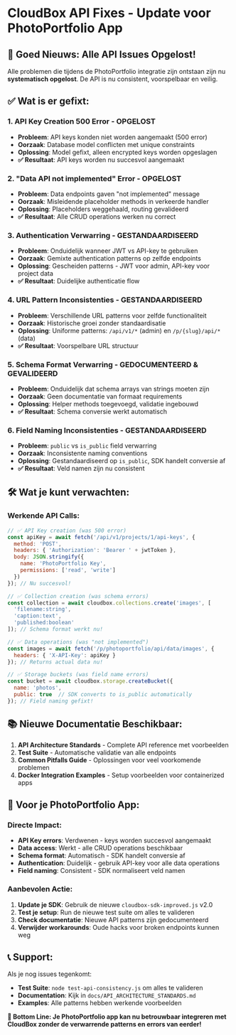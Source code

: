 # CloudBox API Fixes - Update voor PhotoPortfolio App

## 🎉 Goed Nieuws: Alle API Issues Opgelost!

Alle problemen die tijdens de PhotoPortfolio integratie zijn ontstaan zijn nu **systematisch opgelost**. De API is nu consistent, voorspelbaar en veilig.

## ✅ **Wat is er gefixt:**

### **1. API Key Creation 500 Error - OPGELOST**
- **Probleem**: API keys konden niet worden aangemaakt (500 error)
- **Oorzaak**: Database model conflicten met unique constraints
- **Oplossing**: Model gefixt, alleen encrypted keys worden opgeslagen
- **✅ Resultaat**: API keys worden nu succesvol aangemaakt

### **2. "Data API not implemented" Error - OPGELOST** 
- **Probleem**: Data endpoints gaven "not implemented" message
- **Oorzaak**: Misleidende placeholder methods in verkeerde handler
- **Oplossing**: Placeholders weggehaald, routing gevalideerd
- **✅ Resultaat**: Alle CRUD operations werken nu correct

### **3. Authentication Verwarring - GESTANDAARDISEERD**
- **Probleem**: Onduidelijk wanneer JWT vs API-key te gebruiken
- **Oorzaak**: Gemixte authentication patterns op zelfde endpoints
- **Oplossing**: Gescheiden patterns - JWT voor admin, API-key voor project data
- **✅ Resultaat**: Duidelijke authenticatie flow

### **4. URL Pattern Inconsistenties - GESTANDAARDISEERD**
- **Probleem**: Verschillende URL patterns voor zelfde functionaliteit
- **Oorzaak**: Historische groei zonder standaardisatie
- **Oplossing**: Uniforme patterns: `/api/v1/*` (admin) en `/p/{slug}/api/*` (data)
- **✅ Resultaat**: Voorspelbare URL structuur

### **5. Schema Format Verwarring - GEDOCUMENTEERD & GEVALIDEERD**
- **Probleem**: Onduidelijk dat schema arrays van strings moeten zijn
- **Oorzaak**: Geen documentatie van formaat requirements  
- **Oplossing**: Helper methods toegevoegd, validatie ingebouwd
- **✅ Resultaat**: Schema conversie werkt automatisch

### **6. Field Naming Inconsistenties - GESTANDAARDISEERD**
- **Probleem**: `public` vs `is_public` field verwarring
- **Oorzaak**: Inconsistente naming conventions
- **Oplossing**: Gestandaardiseerd op `is_public`, SDK handelt conversie af
- **✅ Resultaat**: Veld namen zijn nu consistent

## 🛠️ **Wat je kunt verwachten:**

### **Werkende API Calls:**
```javascript
// ✅ API Key creation (was 500 error)
const apiKey = await fetch('/api/v1/projects/1/api-keys', {
  method: 'POST',
  headers: { 'Authorization': 'Bearer ' + jwtToken },
  body: JSON.stringify({
    name: 'PhotoPortfolio Key',
    permissions: ['read', 'write']
  })
}); // Nu succesvol!

// ✅ Collection creation (was schema errors) 
const collection = await cloudbox.collections.create('images', [
  'filename:string',
  'caption:text', 
  'published:boolean'
]); // Schema format werkt nu!

// ✅ Data operations (was "not implemented")
const images = await fetch('/p/photoportfolio/api/data/images', {
  headers: { 'X-API-Key': apiKey }
}); // Returns actual data nu!

// ✅ Storage buckets (was field name errors)
const bucket = await cloudbox.storage.createBucket({
  name: 'photos',
  public: true  // SDK converts to is_public automatically
}); // Field naming gefixt!
```

## 📚 **Nieuwe Documentatie Beschikbaar:**

1. **API Architecture Standards** - Complete API reference met voorbeelden
2. **Test Suite** - Automatische validatie van alle endpoints  
3. **Common Pitfalls Guide** - Oplossingen voor veel voorkomende problemen
4. **Docker Integration Examples** - Setup voorbeelden voor containerized apps

## 🚀 **Voor je PhotoPortfolio App:**

### **Directe Impact:**
- **API Key errors**: Verdwenen - keys worden succesvol aangemaakt
- **Data access**: Werkt - alle CRUD operations beschikbaar  
- **Schema format**: Automatisch - SDK handelt conversie af
- **Authentication**: Duidelijk - gebruik API-key voor alle data operations
- **Field naming**: Consistent - SDK normaliseert veld namen

### **Aanbevolen Actie:**
1. **Update je SDK**: Gebruik de nieuwe `cloudbox-sdk-improved.js` v2.0
2. **Test je setup**: Run de nieuwe test suite om alles te valideren
3. **Check documentatie**: Nieuwe API patterns zijn gedocumenteerd
4. **Verwijder workarounds**: Oude hacks voor broken endpoints kunnen weg

## 📞 **Support:**

Als je nog issues tegenkomt:
- **Test Suite**: `node test-api-consistency.js` om alles te valideren
- **Documentation**: Kijk in `docs/API_ARCHITECTURE_STANDARDS.md`
- **Examples**: Alle patterns hebben werkende voorbeelden

**🎉 Bottom Line: Je PhotoPortfolio app kan nu betrouwbaar integreren met CloudBox zonder de verwarrende patterns en errors van eerder!**